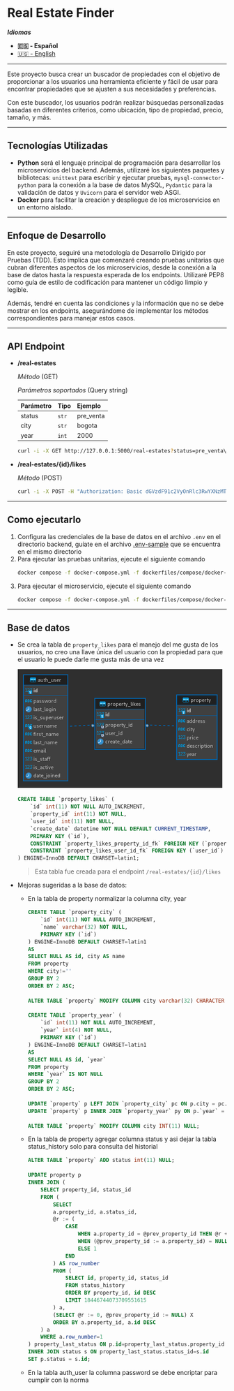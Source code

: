 # Real Estate Finder

***Idiomas***
- **🇪🇸 - Español**
- [🇺🇸 - English](./README.en.md)
---

Este proyecto busca crear un buscador de propiedades con el objetivo de proporcionar a los usuarios una herramienta eficiente y fácil de usar para encontrar propiedades que se ajusten a sus necesidades y preferencias.

Con este buscador, los usuarios podrán realizar búsquedas personalizadas basadas en diferentes criterios, como ubicación, tipo de propiedad, precio, tamaño, y más.

---


## Tecnologías Utilizadas
- **Python** será el lenguaje principal de programación para desarrollar los microservicios del backend. Además, utilizaré los siguientes paquetes y bibliotecas: `unittest` para escribir y ejecutar pruebas, `mysql-connector-python` para la conexión a la base de datos MySQL, `Pydantic` para la validación de datos y `Uvicorn` para el servidor web ASGI.
- **Docker** para facilitar la creación y despliegue de los microservicios en un entorno aislado.

---


## Enfoque de Desarrollo
En este proyecto, seguiré una metodología de Desarrollo Dirigido por Pruebas (TDD). Esto implica que comenzaré creando pruebas unitarias que cubran diferentes aspectos de los microservicios, desde la conexión a la base de datos hasta la respuesta esperada de los endpoints. Utilizaré PEP8 como guía de estilo de codificación para mantener un código limpio y legible.

Además, tendré en cuenta las condiciones y la información que no se debe mostrar en los endpoints, asegurándome de implementar los métodos correspondientes para manejar estos casos.

---


## API Endpoint

- **/real-estates**

	*Método* (GET)

	*Parámetros soportados* (Query string)

	|Parámetro|Tipo|Ejemplo|
	|---|---|---|
	|status|`str`|pre_venta|
	|city|`str`|bogota|
	|year|`int`|2000|

	```bash
	curl -i -X GET http://127.0.0.1:5000/real-estates?status=pre_venta\&city=bogota\&year=2000
	```

- **/real-estates/{id}/likes**

	*Método* (POST)

	```bash
	curl -i -X POST -H "Authorization: Basic dGVzdF91c2VyOnRlc3RwYXNzMTIz" http://127.0.0.1:5000/real-estates/1/likes
	```

---


## Como ejecutarlo
1. Configura las credenciales de la base de datos en el archivo `.env` en el directorio backend, guíate en el archivo [.env-sample](./backend/.env-sample) que se encuentra en el mismo directorio
2. Para ejecutar las pruebas unitarias, ejecute el siguiente comando
	```bash
	docker compose -f docker-compose.yml -f dockerfiles/compose/docker-compose.test.yml run --rm backend
	```
3. Para ejecutar el microservicio, ejecute el siguiente comando
	```bash
	docker compose -f docker-compose.yml -f dockerfiles/compose/docker-compose.local.yml up backend
	```

---


## Base de datos
- Se crea la tabla de `property_likes` para el manejo del me gusta de los usuarios, no creo una llave única del usuario con la propiedad para que el usuario le puede darle me gusta más de una vez

	![property_likes](property_likes.png "Modelo entidad relación")
	```sql
	CREATE TABLE `property_likes` (
		`id` int(11) NOT NULL AUTO_INCREMENT,
		`property_id` int(11) NOT NULL,
		`user_id` int(11) NOT NULL,
		`create_date` datetime NOT NULL DEFAULT CURRENT_TIMESTAMP,
		PRIMARY KEY (`id`),
		CONSTRAINT `property_likes_property_id_fk` FOREIGN KEY (`property_id`) REFERENCES `property` (`id`),
		CONSTRAINT `property_likes_user_id_fk` FOREIGN KEY (`user_id`) REFERENCES `auth_user` (`id`)
	) ENGINE=InnoDB DEFAULT CHARSET=latin1;
	```
	> Esta tabla fue creada para el endpoint `/real-estates/{id}/likes`

- Mejoras sugeridas a la base de datos:
	- En la tabla de property normalizar la columna city, year
		```sql
		CREATE TABLE `property_city` (
			`id` int(11) NOT NULL AUTO_INCREMENT,
			`name` varchar(32) NOT NULL,
			PRIMARY KEY (`id`)
		) ENGINE=InnoDB DEFAULT CHARSET=latin1
		AS
		SELECT NULL AS id, city AS name
		FROM property
		WHERE city!=''
		GROUP BY 2
		ORDER BY 2 ASC;

		ALTER TABLE `property` MODIFY COLUMN city varchar(32) CHARACTER SET latin1 COLLATE latin1_swedish_ci DEFAULT NULL NULL;

		CREATE TABLE `property_year` (
			`id` int(11) NOT NULL AUTO_INCREMENT,
			`year` int(4) NOT NULL,
			PRIMARY KEY (`id`)
		) ENGINE=InnoDB DEFAULT CHARSET=latin1
		AS
		SELECT NULL AS id, `year`
		FROM property
		WHERE `year` IS NOT NULL
		GROUP BY 2
		ORDER BY 2 ASC;

		UPDATE `property` p LEFT JOIN `property_city` pc ON p.city = pc.name SET p.city = pc.id;
		UPDATE `property` p INNER JOIN `property_year` py ON p.`year` = py.`year` SET p.`year` = py.id;

		ALTER TABLE `property` MODIFY COLUMN city INT(11) NULL;
		```
	- En la tabla de property agregar columna status y asi dejar la tabla status_history solo para consulta del historial
		```sql
		ALTER TABLE `property` ADD status int(11) NULL;

		UPDATE property p
		INNER JOIN (
			SELECT property_id, status_id
			FROM (
				SELECT
				a.property_id, a.status_id,
				@r := (
					CASE
						WHEN a.property_id = @prev_property_id THEN @r + 1
						WHEN (@prev_property_id := a.property_id) = NULL THEN NULL
						ELSE 1
					END
				) AS row_number
				FROM (
					SELECT id, property_id, status_id
					FROM status_history
					ORDER BY property_id, id DESC
					LIMIT 18446744073709551615
				) a,
				(SELECT @r := 0, @prev_property_id := NULL) X
				ORDER BY a.property_id, a.id DESC
			) a
			WHERE a.row_number=1
		) property_last_status ON p.id=property_last_status.property_id
		INNER JOIN status s ON property_last_status.status_id=s.id
		SET p.status = s.id;
		```
	- En la tabla auth_user la columna password se debe encriptar para cumplir con la norma
